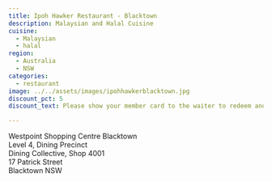 ```yaml
---
title: Ipoh Hawker Restaurant - Blacktown
description: Malaysian and Halal Cuisine
cuisine:
  - Malaysian
  - halal
region:
  - Australia
  - NSW
categories:
  - restaurant
image: ../../assets/images/ipohhawkerblacktown.jpg
discount_pct: 5
discount_text: Please show your member card to the waiter to redeem and must order with waiter only when placing your order. Available for dine-in service only and not in conjunction with any other offer.

---
```


Westpoint Shopping Centre Blacktown  
Level 4, Dining Precinct  
Dining Collective, Shop 4001  
17 Patrick Street  
Blacktown NSW
